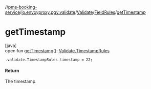 //[pms-booking-service](../../../../index.md)/[io.envoyproxy.pgv.validate](../../index.md)/[Validate](../index.md)/[FieldRules](index.md)/[getTimestamp](get-timestamp.md)

# getTimestamp

[java]\
open fun [getTimestamp](get-timestamp.md)(): [Validate.TimestampRules](../-timestamp-rules/index.md)

`.validate.TimestampRules timestamp = 22;`

#### Return

The timestamp.